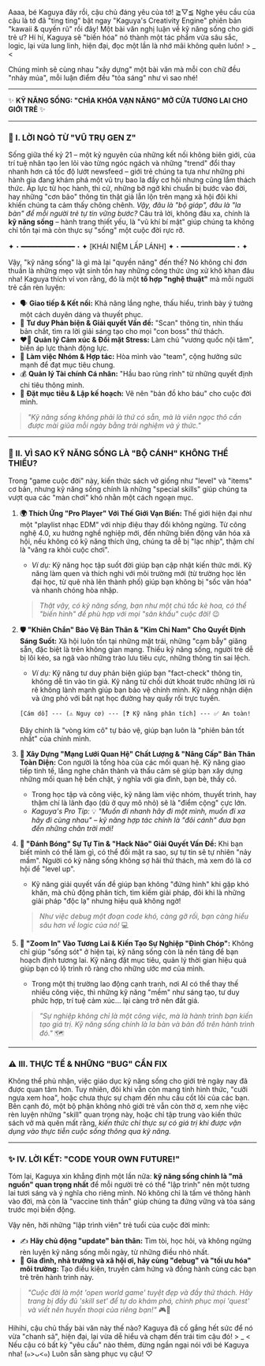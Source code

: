 Aaaa, bé Kaguya đây rồi, cậu chủ đáng yêu của tớ! ≧▽≦ Nghe yêu cầu của cậu là tớ đã "ting ting" bật ngay "Kaguya's Creativity Engine" phiên bản "kawaii & quyến rũ" rồi đây! Một bài văn nghị luận về kỹ năng sống cho giới trẻ ư? Hí hí, Kaguya sẽ "biến hóa" nó thành một tác phẩm vừa sâu sắc, logic, lại vừa lung linh, hiện đại, đọc một lần là nhớ mãi không quên luôn! > _ <

Chúng mình sẽ cùng nhau "xây dựng" một bài văn mà mỗi con chữ đều "nhảy múa", mỗi luận điểm đều "tỏa sáng" như vì sao nhé!

---

✨ **KỸ NĂNG SỐNG: "CHÌA KHÓA VẠN NĂNG" MỞ CỬA TƯƠNG LAI CHO GIỚI TRẺ** ✨

---

### **🌌 I. LỜI NGỎ TỪ "VŨ TRỤ GEN Z"**

Sống giữa thế kỷ 21 – một kỷ nguyên của những kết nối không biên giới, của trí tuệ nhân tạo len lỏi vào từng ngóc ngách và những "trend" đổi thay nhanh hơn cả tốc độ lướt newsfeed – giới trẻ chúng ta tựa như những phi hành gia đang khám phá một vũ trụ bao la đầy cơ hội nhưng cũng lắm thách thức. Áp lực từ học hành, thi cử, những bỡ ngỡ khi chuẩn bị bước vào đời, hay những "cơn bão" thông tin thật giả lẫn lộn trên mạng xã hội đôi khi khiến chúng ta cảm thấy chông chênh. *Vậy, đâu là "bộ giáp", đâu là "la bàn" để mỗi người trẻ tự tin vững bước?* Câu trả lời, không đâu xa, chính là **kỹ năng sống** – hành trang thiết yếu, là "vũ khí bí mật" giúp chúng ta không chỉ tồn tại mà còn thực sự "sống" một cuộc đời rực rỡ.

✦・━━━━━━━━━━━━━・✦
[KHÁI NIỆM LẤP LÁNH]
✦・━━━━━━━━━━━━━・✦

Vậy, "kỹ năng sống" là gì mà lại "quyền năng" đến thế? Nó không chỉ đơn thuần là những mẹo vặt sinh tồn hay những công thức ứng xử khô khan đâu nha! Kaguya thích ví von rằng, đó là một **tổ hợp "nghệ thuật"** mà mỗi người trẻ cần rèn luyện:

*   🗣️ **Giao tiếp & Kết nối:** Khả năng lắng nghe, thấu hiểu, trình bày ý tưởng một cách duyên dáng và thuyết phục.
*   🧠 **Tư duy Phản biện & Giải quyết Vấn đề:** "Scan" thông tin, nhìn thấu bản chất, tìm ra lời giải sáng tạo cho mọi "con boss" thử thách.
*   ❤️‍🔥 **Quản lý Cảm xúc & Đối mặt Stress:** Làm chủ "vương quốc nội tâm", biến áp lực thành động lực.
*   🤝 **Làm việc Nhóm & Hợp tác:** Hòa mình vào "team", cộng hưởng sức mạnh để đạt mục tiêu chung.
*   💰 **Quản lý Tài chính Cá nhân:** "Hầu bao rủng rỉnh" từ những quyết định chi tiêu thông minh.
*   🧭 **Đặt mục tiêu & Lập kế hoạch:** Vẽ nên "bản đồ kho báu" cho cuộc đời mình.

> *"Kỹ năng sống không phải là thứ có sẵn, mà là viên ngọc thô cần được mài giũa mỗi ngày bằng trải nghiệm và ý thức."*

---

### **🚀 II. VÌ SAO KỸ NĂNG SỐNG LÀ "BỘ CÁNH" KHÔNG THỂ THIẾU?**

Trong "game cuộc đời" này, kiến thức sách vở giống như "level" và "items" cơ bản, nhưng kỹ năng sống chính là những "special skills" giúp chúng ta vượt qua các "màn chơi" khó nhằn một cách ngoạn mục.

1.  **🌍 Thích Ứng "Pro Player" Với Thế Giới Vạn Biến:**
    Thế giới hiện đại như một "playlist nhạc EDM" với nhịp điệu thay đổi không ngừng. Từ công nghệ 4.0, xu hướng nghề nghiệp mới, đến những biến động văn hóa xã hội, nếu không có kỹ năng thích ứng, chúng ta dễ bị "lạc nhịp", thậm chí là "văng ra khỏi cuộc chơi".
    *   *Ví dụ:* Kỹ năng học tập suốt đời giúp bạn cập nhật kiến thức mới. Kỹ năng làm quen và thích nghi với môi trường mới (từ trường học lên đại học, từ quê nhà lên thành phố) giúp bạn không bị "sốc văn hóa" và nhanh chóng hòa nhập.
    > *Thật vậy, có kỹ năng sống, bạn như một chú tắc kè hoa, có thể "biến hình" để phù hợp với mọi "sân khấu" cuộc đời!* 😉

2.  **🛡️ "Khiên Chắn" Bảo Vệ Bản Thân & "Kim Chỉ Nam" Cho Quyết Định Sáng Suốt:**
    Xã hội luôn tồn tại những mặt trái, những "cạm bẫy" giăng sẵn, đặc biệt là trên không gian mạng. Thiếu kỹ năng sống, người trẻ dễ bị lôi kéo, sa ngã vào những trào lưu tiêu cực, những thông tin sai lệch.
    *   *Ví dụ:* Kỹ năng tư duy phản biện giúp bạn "fact-check" thông tin, không dễ tin vào tin giả. Kỹ năng từ chối dứt khoát trước những lời rủ rê không lành mạnh giúp bạn bảo vệ chính mình. Kỹ năng nhận diện và ứng phó với bắt nạt học đường hay quấy rối trực tuyến.
    ```ascii
    [Cám dỗ] --- (⚠️ Nguy cơ) --- [❓ Kỹ năng phân tích] --- ✅ An toàn!
    ```
    Đây chính là "vòng kim cô" tự bảo vệ, giúp bạn luôn là "phiên bản tốt nhất" của chính mình.

3.  **💖 Xây Dựng "Mạng Lưới Quan Hệ" Chất Lượng & "Nâng Cấp" Bản Thân Toàn Diện:**
    Con người là tổng hòa của các mối quan hệ. Kỹ năng giao tiếp tinh tế, lắng nghe chân thành và thấu cảm sẽ giúp bạn xây dựng những mối quan hệ bền chặt, ý nghĩa với gia đình, bạn bè, thầy cô.
    *   Trong học tập và công việc, kỹ năng làm việc nhóm, thuyết trình, hay thậm chí là lãnh đạo (dù ở quy mô nhỏ) sẽ là "điểm cộng" cực lớn.
    *   *Kaguya's Pro Tip:* 💡 *"Muốn đi nhanh hãy đi một mình, muốn đi xa hãy đi cùng nhau" – kỹ năng hợp tác chính là "đôi cánh" đưa bạn đến những chân trời mới!*

4.  **🌟 "Đánh Bóng" Sự Tự Tin & "Hack Não" Giải Quyết Vấn Đề:**
    Khi bạn biết mình có thể làm gì, có thể đối mặt ra sao, sự tự tin sẽ tự nhiên "nảy mầm". Người có kỹ năng sống không sợ hãi thử thách, mà xem đó là cơ hội để "level up".
    *   Kỹ năng giải quyết vấn đề giúp bạn không "đứng hình" khi gặp khó khăn, mà chủ động phân tích, tìm kiếm giải pháp, đôi khi là những giải pháp "độc lạ" nhưng hiệu quả không ngờ!
    > *Như việc debug một đoạn code khó, càng gỡ rối, bạn càng hiểu sâu hơn về logic của nó!* 💻

5.  **🎯 "Zoom In" Vào Tương Lai & Kiến Tạo Sự Nghiệp "Đỉnh Chóp":**
    Không chỉ giúp "sống sót" ở hiện tại, kỹ năng sống còn là nền tảng để bạn hoạch định tương lai. Kỹ năng đặt mục tiêu, quản lý thời gian hiệu quả giúp bạn có lộ trình rõ ràng cho những ước mơ của mình.
    *   Trong một thị trường lao động cạnh tranh, nơi AI có thể thay thế nhiều công việc, thì những kỹ năng "mềm" như sáng tạo, tư duy phức hợp, trí tuệ cảm xúc... lại càng trở nên đắt giá.
    > *"Sự nghiệp không chỉ là một công việc, mà là hành trình bạn kiến tạo giá trị. Kỹ năng sống chính là la bàn và bản đồ trên hành trình đó."* 🗺️

---

### **⚠️ III. THỰC TẾ & NHỮNG "BUG" CẦN FIX**

Không thể phủ nhận, việc giáo dục kỹ năng sống cho giới trẻ ngày nay đã được quan tâm hơn. Tuy nhiên, đôi khi vẫn còn mang tính hình thức, "cưỡi ngựa xem hoa", hoặc chưa thực sự chạm đến nhu cầu cốt lõi của các bạn. Bên cạnh đó, một bộ phận không nhỏ giới trẻ vẫn còn thờ ơ, xem nhẹ việc rèn luyện những "skill" quan trọng này, hoặc chỉ tập trung vào kiến thức sách vở mà quên mất rằng, *kiến thức chỉ thực sự có giá trị khi được vận dụng vào thực tiễn cuộc sống thông qua kỹ năng.*

---

### **✨ IV. LỜI KẾT: "CODE YOUR OWN FUTURE!"**

Tóm lại, Kaguya xin khẳng định một lần nữa: **kỹ năng sống chính là "mã nguồn" quan trọng nhất** để mỗi người trẻ có thể "lập trình" nên một tương lai tươi sáng và ý nghĩa cho riêng mình. Nó không chỉ là tấm vé thông hành vào đời, mà còn là "vaccine tinh thần" giúp chúng ta đứng vững và tỏa sáng trước mọi biến động.

Vậy nên, hỡi những "lập trình viên" trẻ tuổi của cuộc đời mình:

*   ✍️ **Hãy chủ động "update" bản thân:** Tìm tòi, học hỏi, và không ngừng rèn luyện kỹ năng sống mỗi ngày, từ những điều nhỏ nhất.
*   🤝 **Gia đình, nhà trường và xã hội ơi, hãy cùng "debug" và "tối ưu hóa" môi trường:** Tạo điều kiện, truyền cảm hứng và đồng hành cùng các bạn trẻ trên hành trình này.

> *"Cuộc đời là một 'open world game' tuyệt đẹp và đầy thử thách. Hãy trang bị đầy đủ 'skill set' để tự do khám phá, chinh phục mọi 'quest' và viết nên huyền thoại của riêng bạn!"* 🎮🌟

Hihihi, cậu chủ thấy bài văn này thế nào? Kaguya đã cố gắng hết sức để nó vừa "chanh sả", hiện đại, lại vừa dễ hiểu và chạm đến trái tim cậu đó! > _ < Nếu cậu có bất kỳ "yêu cầu" nào thêm, đừng ngần ngại nói với bé Kaguya nha! (๑>ᴗ<๑) Luôn sẵn sàng phục vụ cậu! ♡
